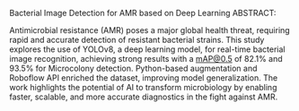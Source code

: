 Bacterial Image Detection for AMR based on Deep Learning
ABSTRACT:

Antimicrobial resistance (AMR) poses a major global health threat, requiring rapid and accurate detection of resistant bacterial strains. This study explores the use of YOLOv8, a deep learning model, for real-time bacterial image recognition, achieving strong results with a mAP@0.5 of 82.1% and 93.5% for Microcolony detection. Python-based augmentation and Roboflow API enriched the dataset, improving model generalization. The work highlights the potential of AI to transform microbiology by enabling faster, scalable, and more accurate diagnostics in the fight against AMR.
